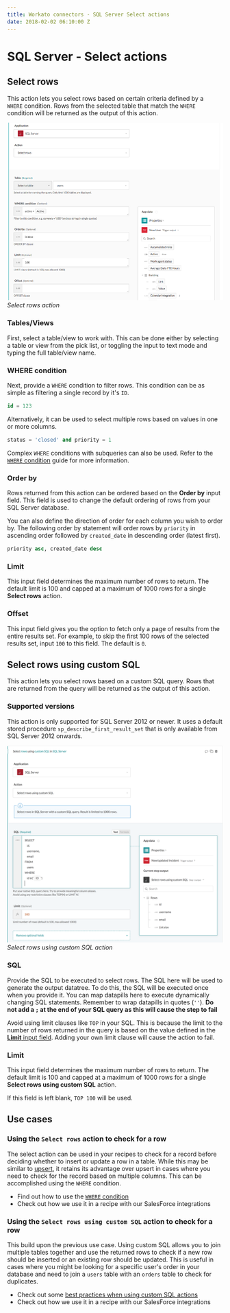 ```yaml
---
title: Workato connectors - SQL Server Select actions
date: 2018-02-02 06:10:00 Z
---
```


# SQL Server - Select actions

## Select rows
This action lets you select rows based on certain criteria defined by a ` WHERE` condition. Rows from the selected table that match the `WHERE` condition will be returned as the output of this action.

![Select rows action](/assets/images/mssql/select-rows-action.png)
*Select rows action*

### Tables/Views
First, select a table/view to work with. This can be done either by selecting a table or view from the pick list, or toggling the input to text mode and typing the full table/view name.

### WHERE condition
Next, provide a `WHERE` condition to filter rows. This condition can be as simple as filtering a single record by it's `ID`.

```sql
id = 123
```

Alternatively, it can be used to select multiple rows based on values in one or more columns.

```sql
status = 'closed' and priority = 1
```

Complex `WHERE` conditions with subqueries can also be used. Refer to the [`WHERE` condition](/connectors/mssql.md#using-where-conditions) guide for more information.

### Order by
Rows returned from this action can be ordered based on the **Order by** input field. This field is used to change the default ordering of rows from your SQL Server database.

You can also define the direction of order for each column you wish to order by. The following order by statement will order rows by `priority` in ascending order followed by `created_date` in descending order (latest first).

```sql
priority asc, created_date desc
```

### Limit
This input field determines the maximum number of rows to return. The default limit is 100 and capped at a maximum of 1000 rows for a single **Select rows** action.

### Offset
This input field gives you the option to fetch only a page of results from the entire results set. For example, to skip the first 100 rows of the selected results set, input `100` to this field. The default is `0`.

## Select rows using custom SQL
This action lets you select rows based on a custom SQL query. Rows that are returned from the query will be returned as the output of this action.

### Supported versions
This action is only supported for SQL Server 2012 or newer. It uses a default stored procedure `sp_describe_first_result_set` that is only available from SQL Server 2012 onwards.

![Select rows using custom SQL action](/assets/images/mssql/custom-sql-action.png)
*Select rows using custom SQL action*

### SQL
Provide the SQL to be executed to select rows. The SQL here will be used to generate the output datatree. To do this, the SQL will be executed once when you provide it. You can map datapills here to execute dynamically changing SQL statements. Remember to wrap datapills in quotes (`''`). **Do not add a `;` at the end of your SQL query as this will cause the step to fail**

Avoid using limit clauses like `TOP` in your SQL. This is because the limit to the number of rows returned in the query is based on the value defined in the [**Limit** input field](#limit-1). Adding your own limit clause will cause the action to fail.

### Limit
This input field determines the maximum number of rows to return. The default limit is 100 and capped at a maximum of 1000 rows for a single **Select rows using custom SQL** action.

If this field is left blank, `TOP 100` will be used.

## Use cases

### Using the `Select rows` action to check for a row
The select action can be used in your recipes to check for a record before deciding whether to insert or update a row in a table. While this may be similar to [upsert](/connectors/upsert.md), it retains its advantage over upsert in cases where you need to check for the record based on multiple columns. This can be accomplished using the `WHERE` condition. 

* Find out how to use the [`WHERE` condition](/connectors/mssql.md#using-where-conditions)
* Check out how we use it in a recipe with our SalesForce integrations

### Using the `Select rows using custom SQL` action to check for a row
This build upon the previous use case. Using custom SQL allows you to join multiple tables together and use the returned rows to check if a new row should be inserted or an existing row should be updated. This is useful in cases where you might be looking for a specific user's order in your database and need to join a `users` table with an `orders` table to check for duplicates.

* Check out some [best practices when using custom SQL actions](/connectors/mssql/introduction.md#how-to-write-custom-sql-in-workato)
* Check out how we use it in a recipe with our SalesForce integrations

